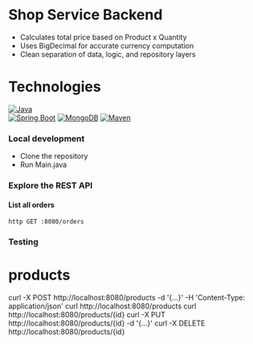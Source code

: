 # Shop Service Backend
- Calculates total price based on Product x Quantity
- Uses BigDecimal for accurate currency computation
- Clean separation of data, logic, and repository layers

# Technologies

[![Java](https://skillicons.dev/icons?i=java)](https://openjdk.org/)  
[![Spring Boot](https://skillicons.dev/icons?i=spring)](https://spring.io/projects/spring-boot)
[![MongoDB](https://skillicons.dev/icons?i=mongodb)](https://www.mongodb.com/) 
[![Maven](https://skillicons.dev/icons?i=maven)](https://maven.apache.org/)  

### Local development

- Clone the repository
- Run Main.java

### Explore the REST API
#### List all orders  
`http GET :8080/orders`

### Testing

# products
curl -X POST   http://localhost:8080/products   -d '{...}' -H 'Content-Type: application/json'
curl http://localhost:8080/products
curl http://localhost:8080/products/{id}
curl -X PUT    http://localhost:8080/products/{id}   -d '{...}'
curl -X DELETE http://localhost:8080/products/{id}


